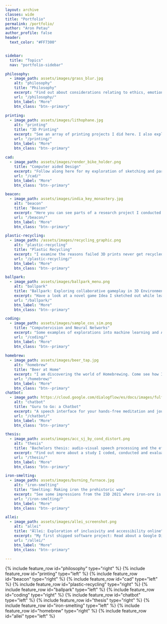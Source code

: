 ```yaml
---
layout: archive
classes: wide
title: "Portfolio"
permalink: /portfolio/
author: "Aron Petau"
author_profile: false
header:
  text_color: "#FF7300"


sidebar:
  title: "Topics"
  nav: "portfolio-sidebar"

philosophy:
  - image_path: assets/images/grass_blur.jpg
    alt: "philosophy"
    title: "Philosophy"
    excerpt: "Find out about considerations relating to ethics, emotions, philosophy of science and feminist theory"
    url: "/philosophy/"
    btn_label: "More"
    btn_class: "btn--primary"
 
printing:
  - image_path: assets/images/lithophane.jpg
    alt: "printing"
    title: "3D Printing"
    excerpt: "See an array of printing projects I did here. I also explain how the industry could have a transformative effect on society, both good and bad"
    url: "/printing/"
    btn_label: "More"
    btn_class: "btn--primary"
 
cad:
  - image_path: assets/images/render_bike_holder.png
    title: "Computer aided Design"
    excerpt: "Follow along here for my exploration of sketching and parametric design in Fusion360 and related projects. I demonstrate some things that alrerady made it into the real world and some that still di not."
    url: "/cad/"
    btn_label: "More"
    btn_class: "btn--primary"

beacon:
  - image_path: assets/images/india_key_monastery.jpg
    alt: "beacon"
    title: "Beacon"
    excerpt: "Here you can see parts of a research project I conducted 2018 in India. It looks at regional problems of inaccessibility to electricity and sketches a solution in the form of a radical rethinking of how electricity works and how it is distributed."
    url: "/beacon/"
    btn_label: "More"
    btn_class: "btn--primary"

plastic-recycling:
  - image_path: /assets/images/recycling_graphic.png
    alt: "plastic-recycling"
    title: "Plastic Recycling"
    excerpt: "I examine the reasons failed 3D prints never get recycled and propose a decentralized solution for a system not involving sending our trash around the world."
    url: "/plastic-recycling/"
    btn_label: "More"
    btn_class: "btn--primary"

ballpark:
  - image_path: assets/images/ballpark_menu.png
    alt: "ballpark"
    title: "Ballpark: Exploring collaborative gameplay in 3D Environments"
    excerpt: "Have a look at a novel game Idea I sketched out while learning the basics of Unity and C#. It features two players attached to the same body, forcing them to collaborate and traverse the hostile surroundings"
    url: "/ballpark/"
    btn_label: "More"
    btn_class: "btn--primary"

coding:
  - image_path: assets/images/sample_cos_sim.png
    title: "Computervision and Neural Networks"
    excerpt: "Some examples of explorations into machine learning and AI using Python I did during the Bachelor's in Osnabrück. "
    url: "/coding/"
    btn_label: "More"
    btn_class: "btn--primary"
  
homebrew:
  - image_path: assets/images/beer_tap.jpg
    alt: "homebrew"
    title: "Beer at Home"
    excerpt: "I am discovering the world of Homebrewing. Come see how I brew beer and ferment."
    url: "/homebrew/"
    btn_label: "More"
    btn_class: "btn--primary"
chatbot:
  - image_path: https://cloud.google.com/dialogflow/es/docs/images/fulfillment-flow.svg
    alt: "chatbot"
    title: "Guru to Go: a Chatbot"
    excerpt: "A speech interface for your hands-free meditation and journalling needs. I also sketch how my studies translate into my current work."
    url: "/chatbot/"
    btn_label: "More"
    btn_class: "btn--primary"

thesis:
  - image_path: assets/images/acc_sj_by_cond_distort.png
    alt: "thesis"
    title: "Bachelors thesis: audio-visual speech processing and the effects of multisensory integration"
    excerpt: "Find out more about a study I coded, conducted and evaluated looking at auditory and visual delay and how it affects human speech perception. It can potentially help people with sensory hypersensitivity navigate a calmer world and concentrate on the things that matter."
    url: "/thesis/"
    btn_label: "More"
    btn_class: "btn--primary"

iron-smelting:
  - image_path: assets/images/burning_furnace.jpg
    alt: "iron-smelting"
    title: "Smelting: Making iron the prehistoric way"
    excerpt: "See some impressions from the ISD 2021 where iron-ore is burned under exclusion of oxygen to reduce it and produce real iron. A group of archeology-fanatics is experimentally trying to find out about the mysterious prehistoric efficiency of smelting iron, highly localized knowledge that is largely lost."
    url: "/iron-smelting/"
    btn_label: "More"
    btn_class: "btn--primary"

allei:
  - image_path: assets/images/allei_screenshot.png
    alt: "allei"
    title: "Ällei: Exploration of inclusivity and accessibility online"
    excerpt: "My first shipped software project: Read about a Google Dialogflow backend and try it out yourself"
    url: "/allei/"
    btn_label: "More"
    btn_class: "btn--primary"
  
---
```




{% include feature_row id="philosophy" type="right" %}
{% include feature_row id="printing" type="left" %}
{% include feature_row id="beacon" type="right" %}
{% include feature_row id="cad" type="left" %}
{% include feature_row id="plastic-recycling" type="right" %}
{% include feature_row id="ballpark" type="left" %}
{% include feature_row id="coding" type="right" %}
{% include feature_row id="chatbot" type="left" %}
{% include feature_row id="thesis" type="right" %}
{% include feature_row id="iron-smelting" type="left" %}
{% include feature_row id="homebrew" type="right" %}
{% include feature_row id="allei" type="left" %}



